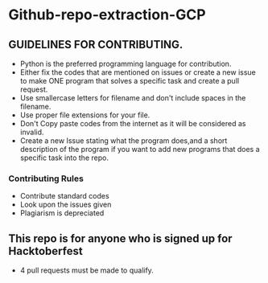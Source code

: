 # Github-repo-extraction-GCP

## GUIDELINES FOR CONTRIBUTING.

- Python is the preferred programming language for contribution.
- Either fix the codes that are mentioned on issues or create a new issue to make ONE program that solves a specific task and create a pull request.
- Use smallercase letters for filename and don't include spaces in the filename.
- Use proper file extensions for your file.
- Don't Copy paste codes from the internet as it will be considered as invalid.
- Create a new Issue stating what the program does,and a short description of the program if you want to add new programs that does a specific task into the repo.


### Contributing Rules

- Contribute standard codes
- Look upon the issues given
- Plagiarism is depreciated

## This repo is for anyone who is signed up for Hacktoberfest

- 4 pull requests must be made to qualify.
